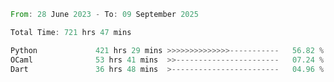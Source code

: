 <!--START_SECTION:waka-->

```rust
From: 28 June 2023 - To: 09 September 2025

Total Time: 721 hrs 47 mins

Python             421 hrs 29 mins >>>>>>>>>>>>>>-----------   56.82 %
OCaml              53 hrs 41 mins  >>-----------------------   07.24 %
Dart               36 hrs 48 mins  >------------------------   04.96 %
```

<!--END_SECTION:waka-->
